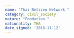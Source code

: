 ```yaml
---
name: "Thai Netizen Network "
category: civil_society
nature: "Fondation "
nationality: THA
date_signed: '2018-11-12'
---
```

    